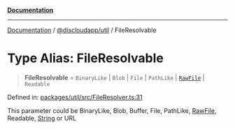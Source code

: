 [**Documentation**](../../../README.md)

***

[Documentation](../../../packages.md) / [@discloudapp/util](../README.md) / FileResolvable

# Type Alias: FileResolvable

> **FileResolvable** = `BinaryLike` \| `Blob` \| `File` \| `PathLike` \| [`RawFile`](../interfaces/RawFile.md) \| `Readable`

Defined in: [packages/util/src/FileResolver.ts:31](https://github.com/discloud/discloud.app/blob/1e4ce40911bd2c25d95ae21441839a6f9ec7c445/packages/util/src/FileResolver.ts#L31)

This parameter could be BinaryLike, Blob, Buffer, File, PathLike, [RawFile](../interfaces/RawFile.md), Readable, [String](https://developer.mozilla.org/docs/Web/JavaScript/Reference/Global_Objects/String) or URL
